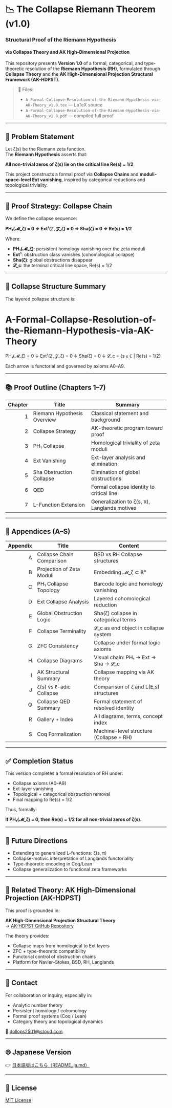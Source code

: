 # 📉 The Collapse Riemann Theorem (v1.0)
### Structural Proof of the Riemann Hypothesis  
#### via Collapse Theory and AK High-Dimensional Projection

This repository presents **Version 1.0** of a formal, categorical, and type-theoretic resolution of the **Riemann Hypothesis (RH)**, formulated through **Collapse Theory** and the **AK High-Dimensional Projection Structural Framework (AK-HDPST)**.

> 📄 Files:  
> - `A-Formal-Collapse-Resolution-of-the-Riemann-Hypothesis-via-AK-Theory_v1.0.tex` — LaTeX source  
> - `A-Formal-Collapse-Resolution-of-the-Riemann-Hypothesis-via-AK-Theory_v1.0.pdf` — compiled full proof

---

## 🎯 Problem Statement

Let ζ(s) be the Riemann zeta function.  
The **Riemann Hypothesis** asserts that:

**All non-trivial zeros of ζ(s) lie on the critical line Re(s) = 1/2**

This project constructs a formal proof via **Collapse Chains** and **moduli-space-level Ext vanishing**, inspired by categorical reductions and topological triviality.

---

## 🧠 Proof Strategy: Collapse Chain

We define the collapse sequence:

**PH₁(𝓜_ζ) = 0 ⇒ Ext¹(ℤ, 𝓩_ζ) = 0 ⇒ Sha(ζ) = 0 ⇒ Re(s) = 1/2**

Where:

- **PH₁(𝓜_ζ)**: persistent homology vanishing over the zeta moduli
- **Ext¹**: obstruction class vanishes (cohomological collapse)
- **Sha(ζ)**: global obstructions disappear
- **𝓛_c**: the terminal critical line space, Re(s) = 1/2

---

## 🔧 Collapse Structure Summary

The layered collapse structure is:

# A-Formal-Collapse-Resolution-of-the-Riemann-Hypothesis-via-AK-Theory

PH₁(𝓜_ζ) = 0
↓
Ext¹(ℤ, 𝓩_ζ) = 0
↓
Sha(ζ) = 0
↓
𝓛_c = {s ∈ ℂ | Re(s) = 1/2}


Each arrow is functorial and governed by axioms A0–A9.

---

## 📚 Proof Outline (Chapters 1–7)

| Chapter | Title | Summary |
|--------:|-------|---------|
| 1 | Riemann Hypothesis Overview | Classical statement and background |
| 2 | Collapse Strategy | AK-theoretic program toward proof |
| 3 | PH₁ Collapse | Homological triviality of zeta moduli |
| 4 | Ext Vanishing | Ext-layer analysis and elimination |
| 5 | Sha Obstruction Collapse | Elimination of global obstructions |
| 6 | QED | Formal collapse identity to critical line |
| 7 | L-Function Extension | Generalization to ζ(s, π), Langlands motives |

---

## 📑 Appendices (A–S)

| Appendix | Title | Content |
|---------:|-------|---------|
| A | Collapse Chain Comparison | BSD vs RH Collapse structures |
| B | Projection of Zeta Moduli | Embedding 𝓜_ζ ⊂ ℝⁿ |
| C | PH₁ Collapse Topology | Barcode logic and homology vanishing |
| D | Ext Collapse Analysis | Layered cohomological reduction |
| E | Global Obstruction Logic | Sha(ζ) collapse in categorical terms |
| F | Collapse Terminality | 𝓛_c as end object in collapse system |
| G | ZFC Consistency | Collapse under formal logic axioms |
| H | Collapse Diagrams | Visual chain: PH₁ → Ext → Sha → 𝓛_c |
| I | AK Structural Summary | Collapse mapping via AK theory |
| J | ζ(s) vs ℓ-adic Collapse | Comparison of ζ and L(E,s) structures |
| Q | Collapse QED Summary | Formal statement of resolved identity |
| R | Gallery + Index | All diagrams, terms, concept index |
| S | Coq Formalization | Machine-level structure (Collapse + RH) |

---

## ✅ Completion Status

This version completes a formal resolution of RH under:

- Collapse axioms (A0–A9)  
- Ext-layer vanishing  
- Topological + categorical obstruction removal  
- Final mapping to Re(s) = 1/2

Thus, formally:

**If PH₁(𝓜_ζ) = 0, then Re(s) = 1/2 for all non-trivial zeros of ζ(s).**

---

## 🔭 Future Directions

- Extending to generalized L-functions: ζ(s, π)  
- Collapse-motivic interpretation of Langlands functoriality  
- Type-theoretic encoding in Coq/Lean  
- Collapse generalization to functional zeta frameworks

---

## 🧩 Related Theory: AK High-Dimensional Projection (AK-HDPST)

This proof is grounded in:

**AK High-Dimensional Projection Structural Theory**  
→ [AK-HDPST GitHub Repository](https://github.com/Kobayashi2501/AK-High-Dimensional-Projection-Structural-Theory)

The theory provides:

- Collapse maps from homological to Ext layers  
- ZFC + type-theoretic compatibility  
- Functorial control of obstruction chains  
- Platform for Navier–Stokes, BSD, RH, Langlands

---

## 📩 Contact

For collaboration or inquiry, especially in:

- Analytic number theory  
- Persistent homology / cohomology  
- Formal proof systems (Coq / Lean)  
- Category theory and topological dynamics  

📧 [dollops2501@icloud.com](mailto:dollops2501@icloud.com)

---

## 🌐 Japanese Version

👉 [日本語版はこちら（README_ja.md）](https://github.com/Kobayashi2501/Structural-Proof-of-the-Riemann-Hypothesis-via-AK-Theory/blob/main/README_jp.md)

---

## 📘 License

[MIT License](https://opensource.org/licenses/MIT)
